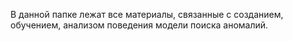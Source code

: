 В данной папке лежат все материалы, связанные с созданием, обучением, анализом поведения модели поиска аномалий.